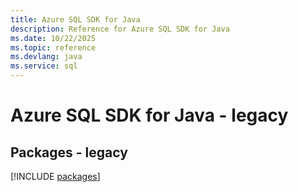 ```yaml
---
title: Azure SQL SDK for Java
description: Reference for Azure SQL SDK for Java
ms.date: 10/22/2025
ms.topic: reference
ms.devlang: java
ms.service: sql
---
```

# Azure SQL SDK for Java - legacy
## Packages - legacy
[!INCLUDE [packages](sql-index.md)]